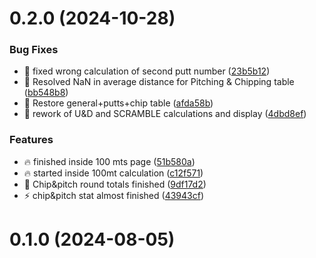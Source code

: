 # 0.2.0 (2024-10-28)


### Bug Fixes

* :bug: fixed wrong calculation of second putt number ([23b5b12](https://github.com/AlexDevsTheWeb/personalgolfscore/commits/23b5b12ed839325604c6f849313058495cda4af1))
* :bug: Resolved NaN in average distance for Pitching & Chipping table ([bb548b8](https://github.com/AlexDevsTheWeb/personalgolfscore/commits/bb548b88ece5443e88f1fb65977f2e718f54280d))
* :bug: Restore general+putts+chip table ([afda58b](https://github.com/AlexDevsTheWeb/personalgolfscore/commits/afda58bc0124fab2e7a0cd19df71ba60d04f1154))
* :bug: rework of U&D and SCRAMBLE calculations and display ([4dbd8ef](https://github.com/AlexDevsTheWeb/personalgolfscore/commits/4dbd8efff84bb21b0986b26b669eaed48662f14d))


### Features

* :fire: finished inside 100 mts page ([51b580a](https://github.com/AlexDevsTheWeb/personalgolfscore/commits/51b580ada023f2af550eb804959f5b843e65efc0))
* :fire: started inside 100mt calculation ([c12f571](https://github.com/AlexDevsTheWeb/personalgolfscore/commits/c12f571213dc3b1e033033259cd5f7597ab6a3ea))
* :rocket: Chip&pitch round totals finished ([9df17d2](https://github.com/AlexDevsTheWeb/personalgolfscore/commits/9df17d2b72a1d14c658a5b14c2e7be5be45a8c65))
* :zap: chip&pitch stat almost finished ([43943cf](https://github.com/AlexDevsTheWeb/personalgolfscore/commits/43943cf0c4d659749ca599cf6173ca639db1df96))



# 0.1.0 (2024-08-05)



